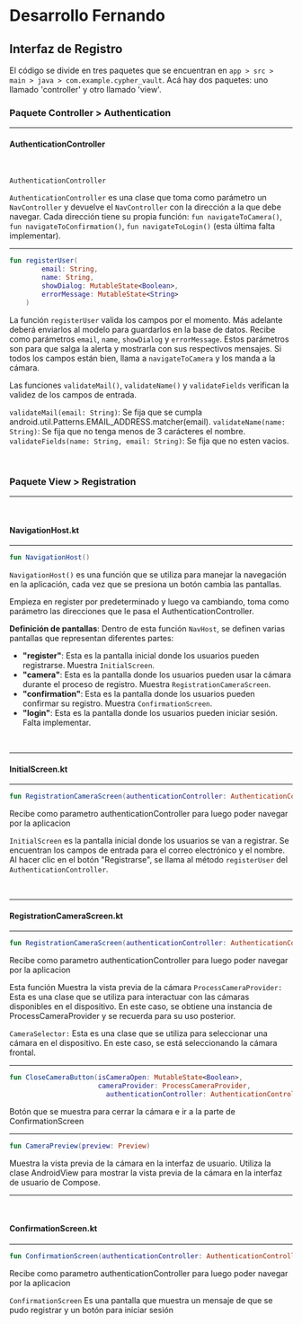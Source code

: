 # Desarrollo Fernando

## Interfaz de Registro

El código se divide en tres paquetes que se encuentran en `app > src > main > java > com.example.cypher_vault`. Acá hay dos paquetes: uno llamado 'controller' y otro llamado 'view'.

### Paquete Controller > Authentication
---


#### AuthenticationController

<br>

```kotlin
AuthenticationController
```

`AuthenticationController` es una clase que toma como parámetro un `NavController` y devuelve el `NavController` con la dirección a la que debe navegar. 
Cada dirección tiene su propia función: `fun navigateToCamera()`, `fun navigateToConfirmation()`, `fun navigateToLogin()` (esta última falta implementar).

<hr>

```kotlin
fun registerUser(
        email: String,
        name: String,
        showDialog: MutableState<Boolean>,
        errorMessage: MutableState<String>
    )
```

La función `registerUser` valida los campos por el momento. Más adelante deberá enviarlos al modelo para guardarlos en la base de datos. 
Recibe como parámetros `email`, `name`, `showDialog` y `errorMessage`. Estos parámetros son para que salga la alerta y mostrarla con sus respectivos mensajes.
Si todos los campos están bien, llama a `navigateToCamera` y los manda a la cámara.

Las funciones `validateMail()`, `validateName()` y `validateFields` verifican la validez de los campos de entrada.

 `validateMail(email: String)`: Se fija que se cumpla android.util.Patterns.EMAIL_ADDRESS.matcher(email).
 `validateName(name: String)`: Se fija que no tenga menos de 3 carácteres el nombre.
`validateFields(name: String, email: String)`: Se fija que no esten vacios.

<br>

### Paquete View > Registration

---

<br>

#### NavigationHost.kt

<hr>

```kotlin
fun NavigationHost()
```

`NavigationHost()` es una función que se utiliza para manejar la navegación en la aplicación, cada vez que se presiona un botón cambia las pantallas. 

Empieza en register por predeterminado y luego va cambiando, toma como parámetro las direcciones que le pasa el AuthenticationController.

**Definición de pantallas**: Dentro de esta función `NavHost`, se definen varias pantallas que representan diferentes partes:
- **"register"**: Esta es la pantalla inicial donde los usuarios pueden registrarse. Muestra `InitialScreen`.
- **"camera"**: Esta es la pantalla donde los usuarios pueden usar la cámara durante el proceso de registro. Muestra `RegistrationCameraScreen`.
- **"confirmation"**: Esta es la pantalla donde los usuarios pueden confirmar su registro. Muestra `ConfirmationScreen`.
- **"login"**: Esta es la pantalla donde los usuarios pueden iniciar sesión. Falta implementar.

<br>
<hr>

#### InitialScreen.kt
<hr>

```kotlin
fun RegistrationCameraScreen(authenticationController: AuthenticationController)
```

Recibe como parametro authenticationController para luego poder navegar por la aplicacion

`InitialScreen` es la pantalla inicial donde los usuarios se van a registrar. Se encuentran los campos de entrada para el correo electrónico y el nombre. Al hacer clic en el botón "Registrarse", se llama al método `registerUser` del 
`AuthenticationController`.

<br>
<hr>

#### RegistrationCameraScreen.kt

<hr>

```kotlin
fun RegistrationCameraScreen(authenticationController: AuthenticationController)
```

Recibe como parametro authenticationController para luego poder navegar por la aplicacion

Esta función Muestra la vista previa de la cámara
`ProcessCameraProvider:` Esta es una clase que se utiliza para interactuar con las cámaras disponibles en el dispositivo. En este caso, se obtiene una instancia de ProcessCameraProvider y 
se recuerda para su uso posterior.

`CameraSelector:` Esta es una clase que se utiliza para seleccionar una cámara en el dispositivo. En este caso, se está seleccionando la cámara frontal.


<hr>

```kotlin
fun CloseCameraButton(isCameraOpen: MutableState<Boolean>,
                      cameraProvider: ProcessCameraProvider,
                        authenticationController: AuthenticationController)
```

Botón que se muestra para cerrar la cámara e ir a la parte de ConfirmationScreen

<hr>

```kotlin
fun CameraPreview(preview: Preview)
```

Muestra la vista previa de la cámara en la interfaz de usuario. Utiliza la clase AndroidView para mostrar la vista previa de la cámara en la interfaz de usuario de Compose.

<hr>
<br>

#### ConfirmationScreen.kt

<hr>

```kotlin
fun ConfirmationScreen(authenticationController: AuthenticationController)
```

Recibe como parametro authenticationController para luego poder navegar por la aplicacion

`ConfirmationScreen` Es una pantalla que muestra un mensaje de que se pudo registrar y un botón para iniciar sesión
